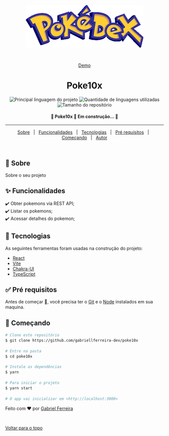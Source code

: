 <div align="center" id="top">
  <img src="./.github/pokedex.png" alt="Poke10x" />

  &#xa0;

  <a href="https://poke10x.netlify.com">Demo</a>
</div>

<h1 align="center">Poke10x</h1>

<p align="center">
  <img alt="Principal linguagem do projeto" src="https://img.shields.io/github/languages/top/gabriellferreira-dev/poke10x?color=56BEB8">

  <img alt="Quantidade de linguagens utilizadas" src="https://img.shields.io/github/languages/count/gabriellferreira-dev/poke10x?color=56BEB8">

  <img alt="Tamanho do repositório" src="https://img.shields.io/github/repo-size/gabriellferreira-dev/poke10x?color=56BEB8">

  <!-- <img alt="Github issues" src="https://img.shields.io/github/issues/gabriellferreira-dev/poke10x?color=56BEB8" /> -->

  <!-- <img alt="Github forks" src="https://img.shields.io/github/forks/gabriellferreira-dev/poke10x?color=56BEB8" /> -->

  <!-- <img alt="Github stars" src="https://img.shields.io/github/stars/gabriellferreira-dev/poke10x?color=56BEB8" /> -->
</p>

<!-- Status -->

<h4 align="center">
	🚧  Poke10x 🚀 Em construção...  🚧
</h4>

<hr>

<p align="center">
  <a href="#dart-sobre">Sobre</a> &#xa0; | &#xa0;
  <a href="#sparkles-funcionalidades">Funcionalidades</a> &#xa0; | &#xa0;
  <a href="#rocket-tecnologias">Tecnologias</a> &#xa0; | &#xa0;
  <a href="#white_check_mark-pré-requisitos">Pré requisitos</a> &#xa0; | &#xa0;
  <a href="#checkered_flag-começando">Começando</a> &#xa0; | &#xa0;
  <a href="https://github.com/gabriellferreira-dev" target="_blank">Autor</a>
</p>

<br>

## :dart: Sobre ##

Sobre o seu projeto

## :sparkles: Funcionalidades ##

:heavy_check_mark: Obter pokemons via REST API;\
:heavy_check_mark: Listar os pokemons;\
:heavy_check_mark: Acessar detalhes do pokemon;

## :rocket: Tecnologias ##

As seguintes ferramentas foram usadas na construção do projeto:

- [React](https://pt-br.reactjs.org/)
- [Vite](https://vitejs.dev/)
- [Chakra-UI](https://chakra-ui.com/)
- [TypeScript](https://www.typescriptlang.org/)

## :white_check_mark: Pré requisitos ##

Antes de começar :checkered_flag:, você precisa ter o [Git](https://git-scm.com) e o [Node](https://nodejs.org/en/) instalados em sua maquina.

## :checkered_flag: Começando ##

```bash
# Clone este repositório
$ git clone https://github.com/gabriellferreira-dev/poke10x

# Entre na pasta
$ cd poke10x

# Instale as dependências
$ yarn

# Para iniciar o projeto
$ yarn start

# O app vai inicializar em <http://localhost:3000>
```


Feito com :heart: por <a href="https://github.com/gabriellferreira-dev" target="_blank">Gabriel Ferreira</a>

&#xa0;

<a href="#top">Voltar para o topo</a>
